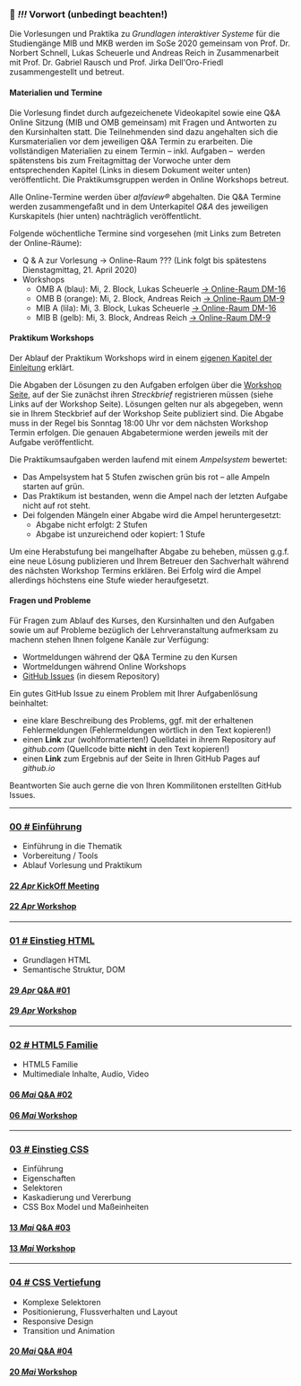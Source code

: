### **💬 _!!!_** Vorwort (unbedingt beachten!)

Die Vorlesungen und Praktika zu *Grundlagen interaktiver Systeme* für die Studiengänge MIB und MKB werden im SoSe 2020 gemeinsam von Prof. Dr. Norbert Schnell, Lukas Scheuerle und Andreas Reich in Zusammenarbeit mit Prof. Dr. Gabriel Rausch und Prof. Jirka Dell'Oro-Friedl zusammengestellt und betreut.

#### Materialien und Termine

Die Vorlesung findet durch aufgezeichenete Videokapitel sowie eine Q&A Online Sitzung (MIB und OMB gemeinsam) mit Fragen und Antworten zu den Kursinhalten statt. Die Teilnehmenden sind dazu angehalten sich die Kursmaterialien vor dem jeweiligen Q&A Termin zu erarbeiten. Die vollständigen Materialien zu einem Termin – inkl. Aufgaben –  werden spätenstens bis zum Freitagmittag der Vorwoche unter dem entsprechenden Kapitel (Links in diesem Dokument weiter unten) veröffentlicht. Die Praktikumsgruppen werden in Online Workshops betreut.

Alle Online-Termine werden über *alfaview&reg;* abgehalten. Die Q&A Termine werden zusammengefaßt und in dem Unterkapitel *Q&A* des jeweiligen Kurskapitels (hier unten) nachträglich veröffentlicht.

Folgende wöchentliche Termine sind vorgesehen (mit Links zum Betreten der Online-Räume):
- Q & A zur Vorlesung → Online-Raum ??? (Link folgt bis spätestens Dienstagmittag, 21. April 2020)
- Workshops
  - OMB A (blau): Mi, 2. Block, Lukas Scheuerle [→ Online-Raum DM-16](https://rooms.hs-furtwangen.de/rooms/dm16)
  - OMB B (orange): Mi, 2. Block, Andreas Reich [→ Online-Raum DM-9](https://rooms.hs-furtwangen.de/rooms/dm9)
  - MIB A (lila): Mi, 3. Block, Lukas Scheuerle [→ Online-Raum DM-16](https://rooms.hs-furtwangen.de/rooms/dm16)
  - MIB B (gelb): Mi, 3. Block, Andreas Reich [→ Online-Raum DM-9](https://rooms.hs-furtwangen.de/rooms/dm9)

#### Praktikum Workshops

Der Ablauf der Praktikum Workshops wird in einem [eigenen Kapitel der Einleitung](L00/#ablauf-vorlesung-und-praktikum) erklärt. 

Die Abgaben der Lösungen zu den Aufgaben erfolgen über die [Workshop Seite](workshops), auf der Sie zunächst ihren *Streckbrief* registrieren müssen (siehe Links auf der Workshop Seite). Lösungen gelten nur als abgegeben, wenn sie in Ihrem Steckbrief auf der Workshop Seite publiziert sind. Die Abgabe muss in der Regel bis Sonntag 18:00 Uhr vor dem nächsten Workshop Termin erfolgen. Die genauen Abgabetermione werden jeweils mit der Aufgabe veröffentlicht.

Die Praktikumsaufgaben werden laufend mit einem *Ampelsystem* bewertet:
- Das Ampelsystem hat 5 Stufen zwischen grün bis rot – alle Ampeln starten auf grün.
- Das Praktikum ist bestanden, wenn die Ampel nach der letzten Aufgabe nicht auf rot steht.
- Dei folgenden Mängeln einer Abgabe wird die Ampel heruntergesetzt:
  - Abgabe nicht erfolgt: 2 Stufen
  - Abgabe ist unzureichend oder kopiert: 1 Stufe

Um eine Herabstufung bei mangelhafter Abgabe zu beheben, müssen g.g.f. eine neue Lösung publizieren und Ihrem Betreuer den Sachverhalt während des nächsten Workshop Termins erklären. Bei Erfolg wird die Ampel allerdings höchstens eine Stufe wieder heraufgesetzt.

#### Fragen und Probleme

Für Fragen zum Ablauf des Kurses, den Kursinhalten und den Aufgaben sowie um auf Probleme bezüglich der Lehrveranstaltung aufmerksam zu machenn stehen Ihnen folgene Kanäle zur Verfügung:
- Wortmeldungen während der Q&A Termine zu den Kursen
- Wortmeldungen während Online Workshops
- [GitHub Issues](issues) (in diesem Repository)

Ein gutes GitHub Issue zu einem Problem mit Ihrer Aufgabenlösung beinhaltet:
  - eine klare Beschreibung des Problems, ggf. mit der erhaltenen Fehlermeldungen (Fehlermeldungen wörtlich in den Text kopieren!)
  - einen **Link** zur (wohlformatierten!) Quelldatei in ihrem Repository auf *github.com* (Quellcode bitte **nicht** in den Text kopieren!)
  - einen **Link** zum Ergebnis auf der Seite in Ihren GitHub Pages auf *github.io*

Beantworten Sie auch gerne die von Ihren Kommilitonen erstellten GitHub Issues.

---

### [**00 _#_** Einführung](L00)  
- Einführung in die Thematik
- Vorbereitung / Tools
- Ablauf Vorlesung und Praktikum

#### [**22 _Apr_** KickOff Meeting](L00/qna)

#### [**22 _Apr_** Workshop](L00/#aufgabe)

---

### [**01 _#_** Einstieg HTML](L01)  
- Grundlagen HTML
- Semantische Struktur, DOM

#### [**29 _Apr_** Q&A #01](L01/qna)

#### [**29 _Apr_** Workshop](L01/#aufgabe)

---

### [**02 _#_** HTML5 Familie](L02)  
- HTML5 Familie
- Multimediale Inhalte, Audio, Video

#### [**06 _Mai_** Q&A #02](L02/qna)

#### [**06 _Mai_** Workshop](L02/#aufgabe)

---

### [**03 _#_** Einstieg CSS](L03)  
- Einführung
- Eigenschaften
- Selektoren
- Kaskadierung und Vererbung
- CSS Box Model und Maßeinheiten

#### [**13 _Mai_** Q&A #03](L03/qna)

#### [**13 _Mai_** Workshop](L03/#aufgabe)

---

### [**04 _#_** CSS Vertiefung](L04)

- Komplexe Selektoren
- Positionierung, Flussverhalten und Layout
- Responsive Design
- Transition und Animation

#### [**20 _Mai_** Q&A #04](L04/qna)

#### [**20 _Mai_** Workshop](L04/#aufgabe)
